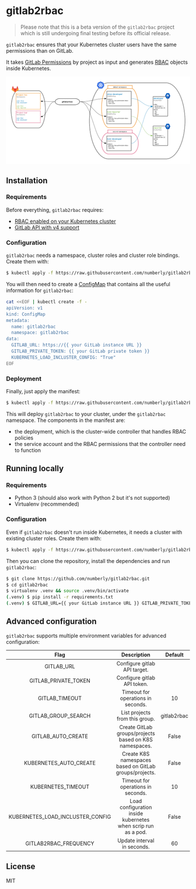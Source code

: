 # gitlab2rbac

> Please note that this is a beta version of the `gitlab2rbac` project which is still undergoing final testing before its official release.

`gitlab2rbac` ensures that your Kubernetes cluster users have the same permissions than on GitLab.

It takes [GitLab Permissions](https://docs.gitlab.com/ee/user/permissions.html) by project as input and generates [RBAC](https://kubernetes.io/docs/admin/authorization/rbac/) objects inside Kubernetes.

![graph](graph.png)

## Installation

### Requirements

Before everything, `gitlab2rbac` requires:

* [RBAC enabled on your Kubernetes cluster](https://kubernetes.io/docs/reference/access-authn-authz/rbac/)
* [GitLab API with v4 support](https://docs.gitlab.com/ee/api/v3_to_v4.html)


### Configuration

`gitlab2rbac` needs a namespace, cluster roles and cluster role bindings. Create them with:

```sh
$ kubectl apply -f https://raw.githubusercontent.com/numberly/gitlab2rbac/master/deploy/configuration.yaml
```

You will then need to create a [ConfigMap](https://kubernetes.io/docs/tasks/configure-pod-container/configure-pod-configmap/) that contains all the useful information for `gitlab2rbac`:

```sh
cat <<EOF | kubectl create -f -
apiVersion: v1
kind: ConfigMap
metadata:
  name: gitlab2rbac
  namespace: gitlab2rbac
data:
  GITLAB_URL: https://{{ your GitLab instance URL }}
  GITLAB_PRIVATE_TOKEN: {{ your GitLab private token }}
  KUBERNETES_LOAD_INCLUSTER_CONFIG: "True"
EOF
```


### Deployment

Finally, just apply the manifest:

```sh
$ kubectl apply -f https://raw.githubusercontent.com/numberly/gitlab2rbac/master/deploy/gitlab2rbac.yaml
```

This will deploy `gitlab2rbac` to your cluster, under the `gitlab2rbac` namespace. The components in the manifest are:

* the deployment, which is the cluster-wide controller that handles RBAC policies
* the service account and the RBAC permissions that the controller need to function


## Running locally

### Requirements

* Python 3 (should also work with Python 2 but it's not supported)
* Virtualenv (recommended)

### Configuration

Even if `gitlab2rbac` doesn't run inside Kubernetes, it needs a cluster with existing cluster roles. Create them with:

```sh
$ kubectl apply -f https://raw.githubusercontent.com/numberly/gitlab2rbac/master/deploy/configuration.yaml
```

Then you can clone the repository, install the dependencies and run `gitlab2rbac`:

```sh
$ git clone https://github.com/numberly/gitlab2rbac.git
$ cd gitlab2rbac
$ virtualenv .venv && source .venv/bin/activate
(.venv) $ pip install -r requirements.txt
(.venv) $ GITLAB_URL={{ your GitLab instance URL }} GITLAB_PRIVATE_TOKEN={{ your GitLab private token }} python gitlab2rbac.py
```


## Advanced configuration

`gitlab2rbac` supports multiple environment variables for advanced configuration:

| Flag                              | Description                                                   | Default    | 
|:---------------------------------:|:-------------------------------------------------------------:|:----------:|
|GITLAB_URL                         |Configure gitlab API target.                                   |            |
|GITLAB_PRIVATE_TOKEN               |Configure gitlab API token.                                    |            |
|GITLAB_TIMEOUT                     |Timeout for operations in seconds.                             |10          |
|GITLAB_GROUP_SEARCH                |List projects from this group.                                 |gitlab2rbac |
|GITLAB_AUTO_CREATE                 |Create GitLab groups/projects based on K8S namespaces.         |False       |
|KUBERNETES_AUTO_CREATE             |Create K8S namespaces based on GitLab groups/projects.         |False       |
|KUBERNETES_TIMEOUT                 |Timeout for operations in seconds.                             |10          |
|KUBERNETES_LOAD_INCLUSTER_CONFIG   |Load configuration inside kubernetes when scrip run as a pod.  |False       |
|GITLAB2RBAC_FREQUENCY              |Update interval in seconds.                                    |60          |


## License

MIT
